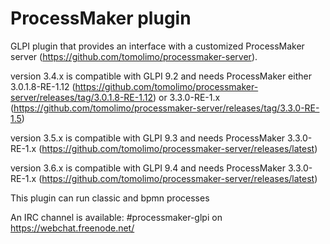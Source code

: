 # ProcessMaker plugin

GLPI plugin that provides an interface with a customized ProcessMaker server (https://github.com/tomolimo/processmaker-server).

version 3.4.x is compatible with GLPI 9.2 and needs ProcessMaker either 3.0.1.8-RE-1.12 (https://github.com/tomolimo/processmaker-server/releases/tag/3.0.1.8-RE-1.12) or 3.3.0-RE-1.x (https://github.com/tomolimo/processmaker-server/releases/tag/3.3.0-RE-1.5)

version 3.5.x is compatible with GLPI 9.3 and needs ProcessMaker 3.3.0-RE-1.x (https://github.com/tomolimo/processmaker-server/releases/latest)

version 3.6.x is compatible with GLPI 9.4 and needs ProcessMaker 3.3.0-RE-1.x (https://github.com/tomolimo/processmaker-server/releases/latest)

This plugin can run classic and bpmn processes

An IRC channel is available: #processmaker-glpi on https://webchat.freenode.net/

